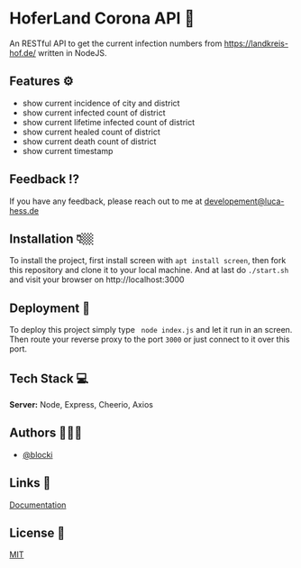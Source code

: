 
# HoferLand Corona API 🦠

An RESTful API to get the current infection numbers from https://landkreis-hof.de/ written in NodeJS.


## Features ⚙️

- show current incidence of city and district
- show current infected count of district
- show current lifetime infected count of district
- show current healed count of district
- show current death count of district
- show current timestamp


## Feedback ⁉️

If you have any feedback, please reach out to me at developement@luca-hess.de


## Installation 👇🏼

To install the project, first install screen with `apt install screen`, then fork this repository and clone it to your local machine. And at last do `./start.sh` and visit your browser on http://localhost:3000
## Deployment 🏹

To deploy this project simply type ` node index.js` and let it run in an screen. Then route your reverse proxy to the port `3000` or just connect to it over this port.


## Tech Stack 💻

**Server:** Node, Express, Cheerio, Axios


## Authors 🙇🏽‍♂️

- [@blocki](https://luca-hess.de/)


## Links 🔗

[Documentation](https://https://wiki.hoferlandstrikesback.de/website/corona-api)

## License 📜

[MIT](https://choosealicense.com/licenses/mit/)

